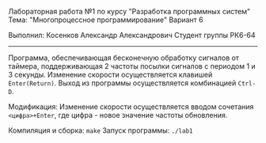 Лабораторная работа №1 по курсу "Разработка программных систем"
Тема: "Многопроцессное программирование"
Вариант 6

Выполнил: Косенков Александр Александрович
Студент группы РК6-64

------------------------------------------

Программа, обеспечивающая бесконечную обработку сигналов от таймера, поддерживающая 2 частоты посылки сигналов с
периодом 1 и 3 секунды.
Изменение скорости осуществляется клавишей `Enter(Return)`.
Выход из программы осуществляется комбинацией `Ctrl-D`.

Модификация:
Изменение скорости осуществляется вводом сочетания `<цифра>+Enter`,
где цифра - новое значение частоты обновления.

Компиляция и сборка: `make`
Запуск программы: `./lab1`
